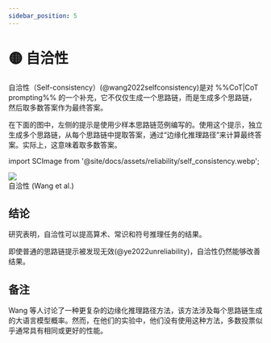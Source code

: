 ```yaml
---
sidebar_position: 5
---
```


# 🟡 自洽性

自洽性（Self-consistency）(@wang2022selfconsistency)是对 %%CoT|CoT prompting%% 的一个补充，它不仅仅生成一个思路链，而是生成多个思路链，然后取多数答案作为最终答案。

在下面的图中，左侧的提示是使用少样本思路链范例编写的。使用这个提示，独立生成多个思路链，从每个思路链中提取答案，通过“边缘化推理路径”来计算最终答案。实际上，这意味着取多数答案。

import SCImage from '@site/docs/assets/reliability/self_consistency.webp';

<div style={{textAlign: 'center'}}>
  <img src={SCImage} style={{width: "750px"}} />
</div>
<div style={{textAlign: 'center'}}>
自洽性 (Wang et al.)
</div>

## 结论

研究表明，自洽性可以提高算术、常识和符号推理任务的结果。

即使普通的思路链提示被发现无效(@ye2022unreliability)，自洽性仍然能够改善结果。

## 备注

Wang 等人讨论了一种更复杂的边缘化推理路径方法，该方法涉及每个思路链生成的大语言模型概率。然而，在他们的实验中，他们没有使用这种方法，多数投票似乎通常具有相同或更好的性能。